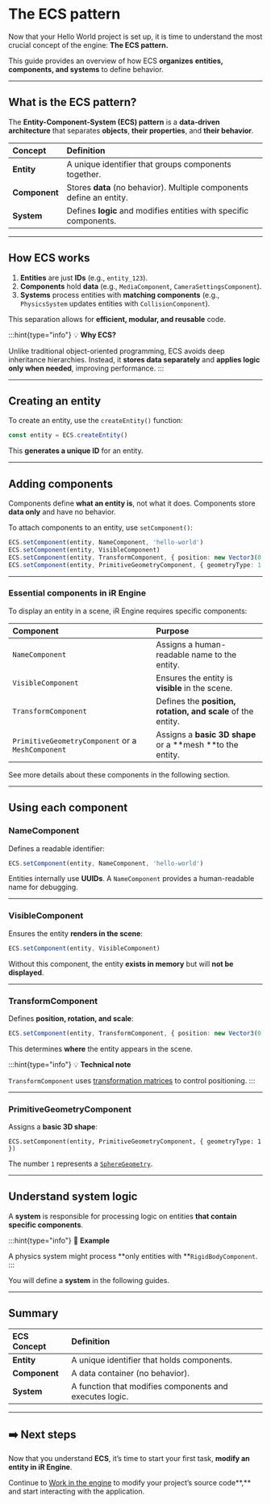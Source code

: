 # The ECS pattern

Now that your Hello World project is set up, it is time to understand the most crucial concept of the engine: **The ECS pattern.**

This guide provides an overview of how ECS **organizes** **entities, components, and systems** to define behavior.

***

## What is the ECS pattern?

The **Entity-Component-System (ECS) pattern** is a **data-driven architecture** that separates **objects**, **their properties**, and **their behavior**.

| **Concept**   | **Definition**                                                       |
| :------------ | :------------------------------------------------------------------- |
| **Entity**    | A unique identifier that groups components together.                 |
| **Component** | Stores **data** (no behavior). Multiple components define an entity. |
| **System**    | Defines **logic** and modifies entities with specific components.    |

***

## How ECS works

1. **Entities** are just **IDs** (e.g., `entity_123`).
2. **Components** hold **data** (e.g., `MediaComponent`, `CameraSettingsComponent`).
3. **Systems** process entities with **matching components** (e.g., `PhysicsSystem` updates entities with `CollisionComponent`).

This separation allows for **efficient, modular, and reusable** code.

:::hint{type="info"}
💡 **Why ECS?**

Unlike traditional object-oriented programming, ECS avoids deep inheritance hierarchies. Instead, it **stores data separately** and **applies logic only when needed**, improving performance.
:::

***

## Creating an entity

To create an entity, use the `createEntity()` function:

```typescript
const entity = ECS.createEntity()
```

This **generates a unique ID** for an entity.

***

## Adding components

Components define **what an entity is**, not what it does. Components store **data only** and have no behavior.

To attach components to an entity, use `setComponent()`:

```typescript
ECS.setComponent(entity, NameComponent, 'hello-world')
ECS.setComponent(entity, VisibleComponent)
ECS.setComponent(entity, TransformComponent, { position: new Vector3(0, 1, 0) })
ECS.setComponent(entity, PrimitiveGeometryComponent, { geometryType: 1 })
```

***

### Essential components in iR Engine

To display an entity in a scene, iR Engine requires specific components:

| **Component**                                      | **Purpose**                                                  |
| :------------------------------------------------- | :----------------------------------------------------------- |
| `NameComponent`                                    | Assigns a human-readable name to the entity.                 |
| `VisibleComponent`                                 | Ensures the entity is **visible** in the scene.              |
| `TransformComponent`                               | Defines the **position, rotation, and scale** of the entity. |
| `PrimitiveGeometryComponent` or a  `MeshComponent` | Assigns a **basic 3D shape** or a **mesh **to the entity.    |

See more details about these components in the following section.

***

## Using each component

### NameComponent

Defines a readable identifier:

```typescript
ECS.setComponent(entity, NameComponent, 'hello-world')
```

Entities internally use **UUIDs**. A `NameComponent` provides a human-readable name for debugging.

***

### VisibleComponent

Ensures the entity **renders in the scene**:

```typescript
ECS.setComponent(entity, VisibleComponent)
```

Without this component, the entity **exists in memory** but will **not be displayed**.

***

### TransformComponent

Defines **position, rotation, and scale**:

```typescript
ECS.setComponent(entity, TransformComponent, { position: new Vector3(0, 1, 0) })
```

This determines **where** the entity appears in the scene.

:::hint{type="info"}
💡 **Technical note**

`TransformComponent` uses [transformation matrices](https://en.wikipedia.org/wiki/Transformation_matrix) to control positioning.
:::

***

### PrimitiveGeometryComponent

Assigns a **basic 3D shape**:

```tsx
ECS.setComponent(entity, PrimitiveGeometryComponent, { geometryType: 1 })
```

The number `1` represents a [`SphereGeometry`](https://github.com/ir-engine/ir-engine/blob/dev/packages/engine/src/scene/constants/GeometryTypeEnum.ts#L28).

***

## Understand system logic

A **system** is responsible for processing logic on entities **that contain specific components**.

:::hint{type="info"}
🚀  **Example**&#x20;

A physics system might process **only entities with **`RigidBodyComponent`.
:::

You will define a **system** in the following guides.

***

## Summary

| **ECS Concept** | **Definition**                                          |
| :-------------- | :------------------------------------------------------ |
| **Entity**      | A unique identifier that holds components.              |
| **Component**   | A data container (no behavior).                         |
| **System**      | A function that modifies components and executes logic. |

***

## ➡️  Next steps

Now that you understand **ECS**, it’s time to start your first task, **modify an entity in iR Engine**.&#x20;

Continue to [Work in the engine](./02_engine.md) to modify your project’s source code**,** and start interacting with the application.
